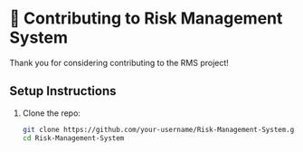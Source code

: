# 🤝 Contributing to Risk Management System

Thank you for considering contributing to the RMS project!

## Setup Instructions

1. Clone the repo:
   ```bash
   git clone https://github.com/your-username/Risk-Management-System.git
   cd Risk-Management-System

